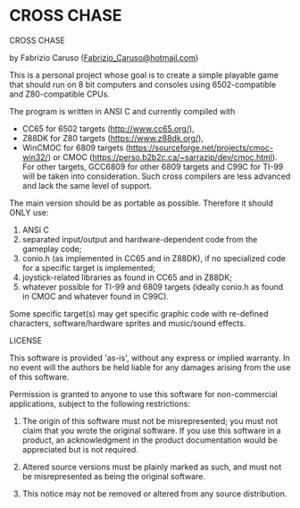 # CROSS CHASE
CROSS CHASE

by Fabrizio Caruso (Fabrizio_Caruso@hotmail.com)

This is a personal project whose goal is to create a simple playable game that should run
on 8 bit computers and consoles using 6502-compatible and Z80-compatible CPUs.

The program is written in ANSI C and currently compiled with 
- CC65 for 6502 targets (http://www.cc65.org/), 
- Z88DK for Z80 targets (https://www.z88dk.org/),
- WinCMOC for 6809 targets (https://sourceforge.net/projects/cmoc-win32/) or CMOC (https://perso.b2b2c.ca/~sarrazip/dev/cmoc.html).  
For other targets, GCC6809 for other 6809 targets and C99C for TI-99 will be taken into consideration. Such cross compilers are less advanced and lack the same level of support. 

The main version should be as portable as possible.
Therefore it should ONLY use:
1. ANSI C
2. separated input/output and hardware-dependent code from the gameplay code;
3. conio.h (as implemented in CC65 and in Z88DK), if no specialized code for a specific target is implemented;
4. joystick-related libraries as found in CC65 and in Z88DK;
5. whatever possible for TI-99 and 6809 targets (ideally conio.h as found in CMOC and whatever found in C99C).

Some specific target(s) may get specific graphic code with re-defined characters, software/hardware sprites and music/sound effects.

LICENSE

This software is provided 'as-is', without any express or implied warranty.
In no event will the authors be held liable for any damages arising from
the use of this software.

Permission is granted to anyone to use this software for non-commercial applications, 
subject to the following restrictions:

1. The origin of this software must not be misrepresented; you must not
claim that you wrote the original software. If you use this software in
a product, an acknowledgment in the product documentation would be
appreciated but is not required.

2. Altered source versions must be plainly marked as such, and must not
be misrepresented as being the original software.

3. This notice may not be removed or altered from any source distribution.